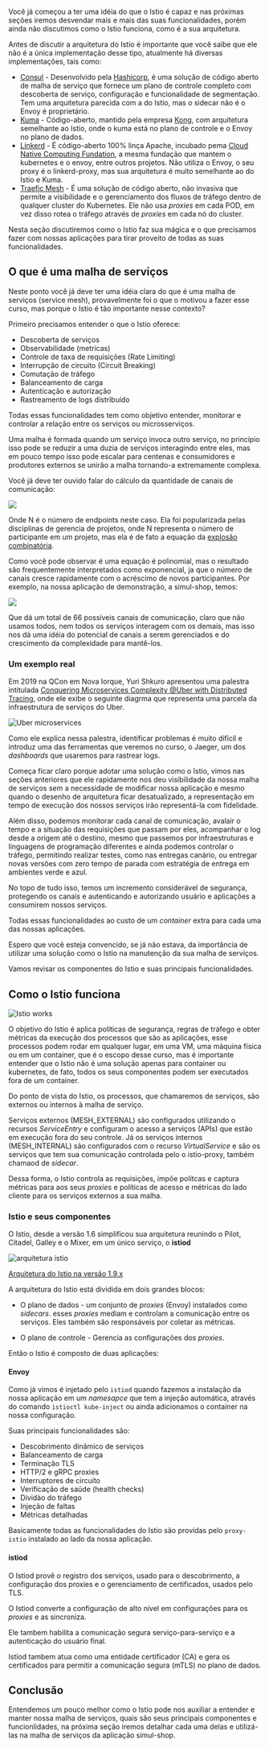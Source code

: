 Você já começou a ter uma idéia do que o Istio é capaz e nas próximas seções iremos desvendar mais e mais das suas funcionalidades, porém ainda não discutimos como o Istio funciona, como é  a sua arquitetura.

Antes de discutir a arquitetura do Istio é importante que você saibe que ele não é a única implementação desse tipo, atualmente há diversas implementações, tais como:

* [Consul](https://www.consul.io/) - Desenvolvido pela [Hashicorp](https://www.hashicorp.com/), é uma solução de código aberto de malha de serviço que fornece um plano de controle completo com descoberta de serviço, configuração e funcionalidade de segmentação. Tem uma arquitetura parecida com a do Istio, mas o sidecar não é o Envoy é proprietário.
* [Kuma](https://kuma.io/) - Código-aberto, mantido pela empresa [Kong](https://konghq.com/), com arquitetura semelhante ao Istio, onde o kuma está no plano de controle e o Envoy no plano de dados.
* [Linkerd](https://linkerd.io/) - É código-aberto 100% linça Apache, incubado pema [Cloud Native Computing Fundation](https://www.cncf.io/), a mesma fundação que mantem o kubernetes e o envoy, entre outros projetos. Não utiliza o Envoy, o seu proxy é o linkerd-proxy, mas sua arquitetura é muito semelhante ao do Istio e Kuma.
* [Traefic Mesh](https://traefik.io/traefik-mesh/) - É uma solução de código aberto, não invasiva que permite a visibilidade e o gerenciamento dos fluxos de tráfego dentro de qualquer cluster do Kubernetes. Ele não usa _proxies_ em cada POD, em vez disso rotea o tráfego através de _proxies_ em cada nó do cluster.

Nesta seção discutiremos como o Istio faz sua mágica e o que precisamos fazer com nossas aplicações para tirar proveito de todas as suas funcionalidades.

## O que é uma malha de serviços

Neste ponto você já deve ter uma idéia clara do que é uma malha de serviços (service mesh), provavelmente foi o que o motivou a fazer esse curso, mas porque o Istio é tão importante nesse contexto?

Primeiro precisamos entender o que o Istio oferece:

* Descoberta de serviços
* Observabilidade (metricas)
* Controle de taxa de requisições (Rate Limiting)
* Interrupção de circuito (Circuit Breaking)
* Comutação de tráfego
* Balanceamento de carga
* Autenticação e autorização
* Rastreamento de logs distribuído

Todas essas funcionalidades tem como objetivo entender, monitorar e controlar a relação entre os serviços ou microsserviços.

Uma malha é formada quando um serviço invoca outro serviço, no princípio isso pode se reduzir a uma duzia de serviços interagindo entre eles, mas em pouco tempo isso pode escalar para centenas e consumidores e produtores externos se unirão a malha tornando-a extremamente complexa.

Você já deve ter ouvido falar do cálculo da quantidade de canais de comunicação:

![](./assets/equation-1.png)

Onde N é o número de endpoints neste caso. Ela foi popularizada pelas disciplinas de gerencia de projetos, onde N representa o número de participante em um projeto, mas ela é de fato a equação da [explosão combinatória](https://en.wikipedia.org/wiki/Combinatorial_explosion).

Como você pode observar é uma equação é polinomial, mas o resultado são frequentemente interpretados como exponencial, ja que o número de canais cresce rapidamente com o acréscimo de novos participantes. Por exemplo, na nossa aplicação de demonstração, a simul-shop, temos:

![](./assets/equation-2.png)

Que dá um total de 66 possíveis canais de comunicação, claro que não usamos todos, nem todos os serviços interagem com os demais, mas isso nos dá uma idéia do potencial de canais a serem gerenciados e do crescimento da complexidade para mantê-los.

### Um exemplo real

Em 2019 na QCon em Nova Iorque, Yuri Shkuro apresentou uma palestra intitulada [Conquering Microservices Complexity @Uber with Distributed Tracing](https://youtu.be/EW9GjQNcyzI), onde ele exibe o seguinte diagrma que representa uma parcela da infraestrutura de serviços do Uber.

![Uber microservices](./assets/uber-microservices.png)

Como ele explica nessa palestra, identificar problemas é muito difícil e introduz uma das ferramentas que veremos no curso, o Jaeger, um dos _dashboards_ que usaremos para rastrear logs.

Começa ficar claro porque adotar uma solução como o Istio, vimos nas seções anteriores que ele rapidamente nos deu visibilidade da nossa malha de serviços sem a necessidade de modificar nossa aplicação e mesmo quando o desenho de arquitetura ficar desatualizado, a representação em tempo de execução dos nossos serviços irão representá-la com fidelidade.

Além disso, podemos monitorar cada canal de comunicação, avalair o tempo e a situação das requisições que passam por eles, acompanhar o log desde a origem até o destino, mesmo que passemos por infraestruturas e linguagens de programação diferentes e ainda podemos controlar o tráfego, permitindo realizar testes, como nas entregas canário, ou entregar novas versões com zero tempo de parada com estratégia de entrega em ambientes verde e azul.

No topo de tudo isso, temos um incremento considerável de segurança, protegendo os canais e autenticando e autorizando usuário e aplicações a consumirem nossos serviços.

Todas essas funcionalidades ao custo de um _container_ extra para cada uma das nossas aplicações.

Espero que você esteja convencido, se já não estava, da importância de utilizar uma solução como o Istio na manutenção da sua malha de serviços.

Vamos revisar os componentes do Istio e suas principais funcionalidades.

## Como o Istio funciona

![Istio works](./assets/istio-works.gif)

O objetivo do Istio é aplica políticas de segurança, regras de tráfego e obter métricas da execução dos processos que são as aplicações, esse processos podem rodar em qualquer lugar, em uma VM, uma máquina física ou em um container, que é o escopo desse curso, mas é importante entender que o Istio não é uma solução apenas para container ou kubernetes, de fato, todos os seus componentes podem ser executados fora de um container.

Do ponto de vista do Istio, os processos, que chamaremos de serviços, são externos ou internos à malha de serviço.

Serviços externos (MESH_EXTERNAL) são configurados utilizando o recursos _ServiceEntry_ e configuram o acesso a serviços (APIs) que estão em execução fora do seu controle. Já os serviços internos (MESH_INTERNAL) são configurados com o recurso _VirtualService_ e são os serviços que tem sua comunicação controlada pelo o istio-proxy, também chamaod de _sidecar_.

Dessa forma, o Istio controla as requisições, impõe polítcas e captura métricas para aos seus _proxies_ e políticas de acesso e métricas do lado cliente para os serviços externos a sua malha.

### Istio e seus componentes

O Istio, desde a versão 1.6 simplificou sua arquitetura reunindo o Pilot, Citadel, Galley e o Mixer, em um único serviço, o **istiod**

![arquitetura istio](./assets/istio-arch.png)

[Arquitetura do Istio na versão 1.9.x](https://istio.io/latest/docs/ops/deployment/architecture/)

A arquitetura do Istio está dividida em dois grandes blocos:

* O plano de dados - um conjunto de _proxies_ (Envoy) instalados como _sidecars_. esses _proxies_ mediam e controlam a comunicação entre os serviços. Eles também são responsáveis por coletar as métricas.

* O plano de controle - Gerencia as configurações dos _proxies_.

Então o Istio é composto de duas aplicações:

#### Envoy

Como já vimos é injetado pelo `istiod` quando fazemos a instalação da nossa aplicação em um _namesapce_ que tem a injeção automática, através do comando `istioctl kube-inject` ou ainda adicionamos o container na nossa configuração.

Suas principais funcionalidades são:

* Descobrimento dinâmico de serviços
* Balanceamento de carga
* Terminação TLS
* HTTP/2 e gRPC proxies
* Interruptores de circuíto
* Verificação de saúde (health checks)
* Dividào do tráfego
* Injeção de faltas
* Métricas detalhadas

Basicamente todas as funcionalidades do Istio são providas pelo `proxy-istio` instalado ao lado da nossa aplicação.

#### istiod

O Istiod provê o registro dos serviços, usado para o descobrimento, a configuração dos proxies e o gerenciamento de certificados, usados pelo TLS.

O Istiod converte a configuração de alto nível em configurações para os _proxies_ e as sincroniza.

Ele tambem habilita a comunicação segura serviço-para-serviço e a autenticação do usuário final.

Istiod tambem atua como uma entidade certificador (CA) e gera os certificados para permitir a comunicação segura (mTLS) no plano de dados.

## Conclusão

Entendemos um pouco melhor como o Istio pode nos auxiliar a entender e manter nossa malha de serviços, quais são seus principais componentes e funcionlidades, na próxima seção iremos detalhar cada uma delas e utilizá-las na malha de serviços da aplicação simul-shop.
